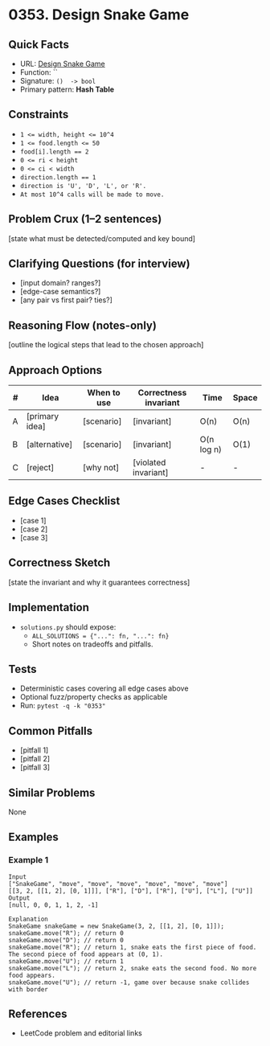 # 0353. Design Snake Game

## Quick Facts

- URL: [Design Snake Game](https://leetcode.com/problems/design-snake-game/)
- Function: \`\`
- Signature: `()  -> bool`
- Primary pattern: **Hash Table**

## Constraints

- `1 <= width, height <= 10^4`
- `1 <= food.length <= 50`
- `food[i].length == 2`
- `0 <= ri < height`
- `0 <= ci < width`
- `direction.length == 1`
- `direction is 'U', 'D', 'L', or 'R'.`
- `At most 10^4 calls will be made to move.`

## Problem Crux (1–2 sentences)

[state what must be detected/computed and key bound]

## Clarifying Questions (for interview)

- [input domain? ranges?]
- [edge-case semantics?]
- [any pair vs first pair? ties?]

## Reasoning Flow (notes-only)

[outline the logical steps that lead to the chosen approach]

## Approach Options

| # | Idea | When to use | Correctness invariant | Time | Space |
|---|------|-------------|-----------------------|------|-------|
| A | [primary idea] | [scenario] | [invariant] | O(n) | O(n) |
| B | [alternative] | [scenario] | [invariant] | O(n log n) | O(1) |
| C | [reject] | [why not] | [violated invariant] | - | - |

## Edge Cases Checklist

- [case 1]
- [case 2]
- [case 3]

## Correctness Sketch

[state the invariant and why it guarantees correctness]

## Implementation

- `solutions.py` should expose:
  - `ALL_SOLUTIONS = {"...": fn, "...": fn}`
  - Short notes on tradeoffs and pitfalls.

## Tests

- Deterministic cases covering all edge cases above
- Optional fuzz/property checks as applicable
- Run: `pytest -q -k "0353"`

## Common Pitfalls

- [pitfall 1]
- [pitfall 2]
- [pitfall 3]

## Similar Problems

None

## Examples

### Example 1

```text
Input
["SnakeGame", "move", "move", "move", "move", "move", "move"]
[[3, 2, [[1, 2], [0, 1]]], ["R"], ["D"], ["R"], ["U"], ["L"], ["U"]]
Output
[null, 0, 0, 1, 1, 2, -1]

Explanation
SnakeGame snakeGame = new SnakeGame(3, 2, [[1, 2], [0, 1]]);
snakeGame.move("R"); // return 0
snakeGame.move("D"); // return 0
snakeGame.move("R"); // return 1, snake eats the first piece of food. The second piece of food appears at (0, 1).
snakeGame.move("U"); // return 1
snakeGame.move("L"); // return 2, snake eats the second food. No more food appears.
snakeGame.move("U"); // return -1, game over because snake collides with border
```

## References

- LeetCode problem and editorial links
